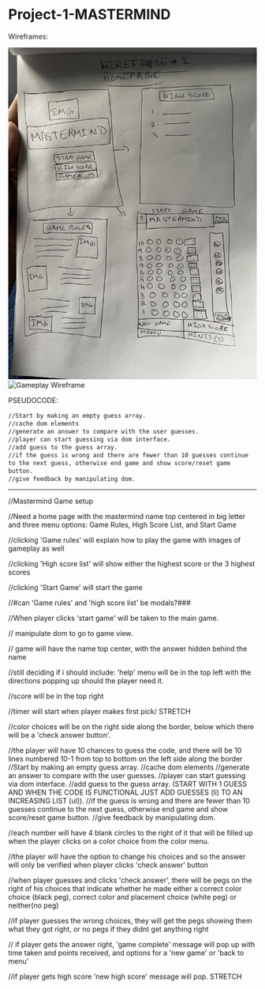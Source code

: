 # Project-1-MASTERMIND
Wireframes:

![Homepage Wireframe](https://github.com/David-Aqeel/Project-1-MASTERMIND/blob/response/imgs/Wireframe1.jpg)
![Gameplay Wireframe](https://github.com/David-Aqeel/Project-1-MASTERMIND/blob/response/imgs/Wireframe2.jpg)



PSEUDOCODE:

    //Start by making an empty guess array.
    //cache dom elements
    //generate an answer to compare with the user guesses.
    //player can start guessing via dom interface.
    //add guess to the guess array.
    //if the guess is wrong and there are fewer than 10 guesses continue to the next guess, otherwise end game and show score/reset game button.
    //give feedback by manipulating dom.

--- 

//Mastermind Game setup

//Need a home page with the mastermind name top centered in big letter and three menu options: Game Rules, High Score List, and Start Game

//clicking 'Game rules' will explain how to play the game with images of gameplay as well

//clicking 'High score list' will show either the highest score or the 3 highest scores

//clicking 'Start Game' will start the game

//#can 'Game rules' and 'high score list' be modals?###

//When player clicks 'start game' will be taken to the main game.

// manipulate dom to go to game view.

// game will have the name top center, with the answer hidden behind the name

//still deciding if i should include: 'help' menu will be in the top left with the directions popping up should the player need it.

//score will be in the top right

//timer will start when player makes first pick/            STRETCH

//color choices will be on the right side along the border, below which there will be a 'check answer button'.

//the player will have 10 chances to guess the code, and there will be 10 lines numbered 10-1 from top to bottom on the left side along the border
    //Start by making an empty guess array.
    //cache dom elements
    //generate an answer to compare with the user guesses.
    //player can start guessing via dom interface.
    //add guess to the guess array. (START WITH 1 GUESS AND WHEN THE CODE IS FUNCTIONAL JUST ADD GUESSES (li) TO AN INCREASING LIST (ul)).
    //if the guess is wrong and there are fewer than 10 guesses continue to the next guess, otherwise end game and show score/reset game button.
    //give feedback by manipulating dom.

//each number will have 4 blank circles to the right of it that will be filled up when the player clicks on a color choice from the color menu.

//the player will have the option to change his choices and so the answer will only be verified when player clicks 'check answer' button

//when player guesses and clicks 'check answer', there will be pegs on the right of his choices that indicate whether he made either a correct color choice (black peg), correct color and placement choice (white peg) or neither(no peg)

//if player guesses the wrong choices, they will get the pegs showing them what they got right, or no pegs if they didnt get anything right

// if player gets the answer right, 'game complete' message will pop up with time taken and points received, and options for a 'new game' or 'back to menu'

//if player gets high score 'new high score' message will pop.      STRETCH
